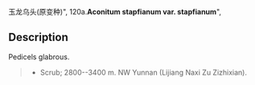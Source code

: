 玉龙乌头(原变种)",
120a.**Aconitum stapfianum var. stapfianum**",

## Description
Pedicels glabrous.

> * Scrub; 2800--3400 m. NW Yunnan (Lijiang Naxi Zu Zizhixian).
